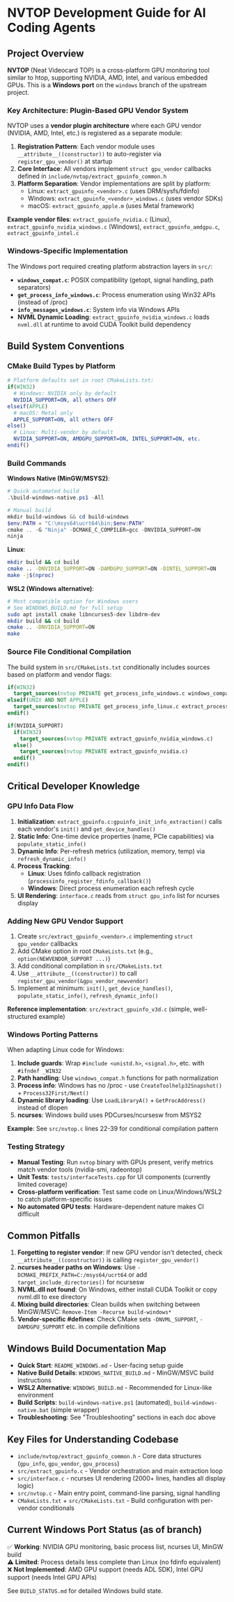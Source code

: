 # NVTOP Development Guide for AI Coding Agents

## Project Overview

**NVTOP** (Neat Videocard TOP) is a cross-platform GPU monitoring tool similar to htop, supporting NVIDIA, AMD, Intel, and various embedded GPUs. This is a **Windows port** on the `windows` branch of the upstream project.

### Key Architecture: Plugin-Based GPU Vendor System

NVTOP uses a **vendor plugin architecture** where each GPU vendor (NVIDIA, AMD, Intel, etc.) is registered as a separate module:

1. **Registration Pattern**: Each vendor module uses `__attribute__((constructor))` to auto-register via `register_gpu_vendor()` at startup
2. **Core Interface**: All vendors implement `struct gpu_vendor` callbacks defined in `include/nvtop/extract_gpuinfo_common.h`
3. **Platform Separation**: Vendor implementations are split by platform:
   - Linux: `extract_gpuinfo_<vendor>.c` (uses DRM/sysfs/fdinfo)
   - Windows: `extract_gpuinfo_<vendor>_windows.c` (uses vendor SDKs)
   - macOS: `extract_gpuinfo_apple.m` (uses Metal framework)

**Example vendor files**: `extract_gpuinfo_nvidia.c` (Linux), `extract_gpuinfo_nvidia_windows.c` (Windows), `extract_gpuinfo_amdgpu.c`, `extract_gpuinfo_intel.c`

### Windows-Specific Implementation

The Windows port required creating platform abstraction layers in `src/`:
- **`windows_compat.c`**: POSIX compatibility (getopt, signal handling, path separators)
- **`get_process_info_windows.c`**: Process enumeration using Win32 APIs (instead of /proc)
- **`info_messages_windows.c`**: System info via Windows APIs
- **NVML Dynamic Loading**: `extract_gpuinfo_nvidia_windows.c` loads `nvml.dll` at runtime to avoid CUDA Toolkit build dependency

## Build System Conventions

### CMake Build Types by Platform

```cmake
# Platform defaults set in root CMakeLists.txt:
if(WIN32)
  # Windows: NVIDIA only by default
  NVIDIA_SUPPORT=ON, all others OFF
elseif(APPLE)
  # macOS: Metal only
  APPLE_SUPPORT=ON, all others OFF
else()
  # Linux: Multi-vendor by default
  NVIDIA_SUPPORT=ON, AMDGPU_SUPPORT=ON, INTEL_SUPPORT=ON, etc.
endif()
```

### Build Commands

**Windows Native (MinGW/MSYS2)**:
```powershell
# Quick automated build
.\build-windows-native.ps1 -All

# Manual build
mkdir build-windows && cd build-windows
$env:PATH = "C:\msys64\ucrt64\bin;$env:PATH"
cmake .. -G "Ninja" -DCMAKE_C_COMPILER=gcc -DNVIDIA_SUPPORT=ON
ninja
```

**Linux**:
```bash
mkdir build && cd build
cmake .. -DNVIDIA_SUPPORT=ON -DAMDGPU_SUPPORT=ON -DINTEL_SUPPORT=ON
make -j$(nproc)
```

**WSL2 (Windows alternative)**:
```bash
# Most compatible option for Windows users
# See WINDOWS_BUILD.md for full setup
sudo apt install cmake libncurses5-dev libdrm-dev
mkdir build && cd build
cmake .. -DNVIDIA_SUPPORT=ON
make
```

### Source File Conditional Compilation

The build system in `src/CMakeLists.txt` conditionally includes sources based on platform and vendor flags:

```cmake
if(WIN32)
  target_sources(nvtop PRIVATE get_process_info_windows.c windows_compat.c)
elseif(UNIX AND NOT APPLE)
  target_sources(nvtop PRIVATE get_process_info_linux.c extract_processinfo_fdinfo.c)
endif()

if(NVIDIA_SUPPORT)
  if(WIN32)
    target_sources(nvtop PRIVATE extract_gpuinfo_nvidia_windows.c)
  else()
    target_sources(nvtop PRIVATE extract_gpuinfo_nvidia.c)
  endif()
endif()
```

## Critical Developer Knowledge

### GPU Info Data Flow

1. **Initialization**: `extract_gpuinfo.c:gpuinfo_init_info_extraction()` calls each vendor's `init()` and `get_device_handles()`
2. **Static Info**: One-time device properties (name, PCIe capabilities) via `populate_static_info()`
3. **Dynamic Info**: Per-refresh metrics (utilization, memory, temp) via `refresh_dynamic_info()`
4. **Process Tracking**: 
   - **Linux**: Uses fdinfo callback registration (`processinfo_register_fdinfo_callback()`)
   - **Windows**: Direct process enumeration each refresh cycle
5. **UI Rendering**: `interface.c` reads from `struct gpu_info` list for ncurses display

### Adding New GPU Vendor Support

1. Create `src/extract_gpuinfo_<vendor>.c` implementing `struct gpu_vendor` callbacks
2. Add CMake option in root `CMakeLists.txt` (e.g., `option(NEWVENDOR_SUPPORT ...)`)
3. Add conditional compilation in `src/CMakeLists.txt`
4. Use `__attribute__((constructor))` to call `register_gpu_vendor(&gpu_vendor_newvendor)`
5. Implement at minimum: `init()`, `get_device_handles()`, `populate_static_info()`, `refresh_dynamic_info()`

**Reference implementation**: `src/extract_gpuinfo_v3d.c` (simple, well-structured example)

### Windows Porting Patterns

When adapting Linux code for Windows:

1. **Include guards**: Wrap `#include <unistd.h>`, `<signal.h>`, etc. with `#ifndef _WIN32`
2. **Path handling**: Use `windows_compat.h` functions for path normalization
3. **Process info**: Windows has no /proc - use `CreateToolhelp32Snapshot()` + `Process32First/Next()`
4. **Dynamic library loading**: Use `LoadLibraryA()` + `GetProcAddress()` instead of dlopen
5. **ncurses**: Windows build uses PDCurses/ncursesw from MSYS2

**Example**: See `src/nvtop.c` lines 22-39 for conditional compilation pattern

### Testing Strategy

- **Manual Testing**: Run `nvtop` binary with GPUs present, verify metrics match vendor tools (nvidia-smi, radeontop)
- **Unit Tests**: `tests/interfaceTests.cpp` for UI components (currently limited coverage)
- **Cross-platform verification**: Test same code on Linux/Windows/WSL2 to catch platform-specific issues
- **No automated GPU tests**: Hardware-dependent nature makes CI difficult

## Common Pitfalls

1. **Forgetting to register vendor**: If new GPU vendor isn't detected, check `__attribute__((constructor))` is calling `register_gpu_vendor()`
2. **ncurses header paths on Windows**: Use `-DCMAKE_PREFIX_PATH=C:/msys64/ucrt64` or add `target_include_directories()` for ncursesw
3. **NVML.dll not found**: On Windows, either install CUDA Toolkit or copy nvml.dll to exe directory
4. **Mixing build directories**: Clean builds when switching between MinGW/MSVC: `Remove-Item -Recurse build-windows*`
5. **Vendor-specific #defines**: Check CMake sets `-DNVML_SUPPORT`, `-DAMDGPU_SUPPORT` etc. in compile definitions

## Windows Build Documentation Map

- **Quick Start**: `README_WINDOWS.md` - User-facing setup guide
- **Native Build Details**: `WINDOWS_NATIVE_BUILD.md` - MinGW/MSVC build instructions
- **WSL2 Alternative**: `WINDOWS_BUILD.md` - Recommended for Linux-like environment
- **Build Scripts**: `build-windows-native.ps1` (automated), `build-windows-native.bat` (simple wrapper)
- **Troubleshooting**: See "Troubleshooting" sections in each doc above

## Key Files for Understanding Codebase

- `include/nvtop/extract_gpuinfo_common.h` - Core data structures (`gpu_info`, `gpu_vendor`, `gpu_process`)
- `src/extract_gpuinfo.c` - Vendor orchestration and main extraction loop
- `src/interface.c` - ncurses UI rendering (2000+ lines, handles all display logic)
- `src/nvtop.c` - Main entry point, command-line parsing, signal handling
- `CMakeLists.txt` + `src/CMakeLists.txt` - Build configuration with per-vendor conditionals

## Current Windows Port Status (as of branch)

✅ **Working**: NVIDIA GPU monitoring, basic process list, ncurses UI, MinGW build  
⚠️ **Limited**: Process details less complete than Linux (no fdinfo equivalent)  
❌ **Not Implemented**: AMD GPU support (needs ADL SDK), Intel GPU support (needs Intel GPU APIs)

See `BUILD_STATUS.md` for detailed Windows build state.
